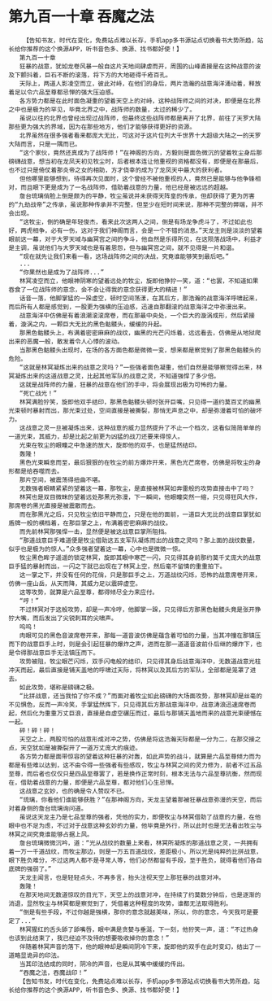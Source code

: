 # 第九百一十章 吞魔之法
        【告知书友，时代在变化，免费站点难以长存，手机app多书源站点切换看书大势所趋，站长给你推荐的这个换源APP，听书音色多、换源、找书都好使！】
       第九百一十章
       狂暴的战意，犹如龙卷风暴一般自这片天地间肆虐而开，周围的山峰直接是在这种战意的波及下颤抖着，巨石不断的滚落，将下方的大地砸得千疮百孔。
       天际上，两道人影凌空而立，彼此对峙，在他们的身后，两片浩瀚的战意海洋涌动着，释放着足以令六品至尊都忌惮的强大压迫感。
       各方势力都是在此时面色凝重的望着天空上的对峙，这种战阵师之间的对决，即便是在北界之中也是极为的罕见，毕竟北界之中，战阵师的数量，太过的稀少了。
       虽说以往的北界也曾经出现过战阵师，但最终这些战阵师都是离开了北界，前往了天罗大陆那些更为强大的界域，因为在那些地方，他们才能够获得更好的资源。
       北界虽然在很多强者看来都庞大无比，可这对于这片位列大千世界十大超级大陆之一的天罗大陆而言，只是一隅而已。
       “这个家伙，竟然还真成为了战阵师！”在神阁的方向，方毅则是面色微沉的望着牧尘身后那磅礴战意，想当初在龙凤天初见牧尘时，后者根本连让他重视的资格都没有，即便是在那最后，也不过只是倚仗着那炎帝之女的相助，方才侥幸的成为了龙凤天中最大的获利者。
       但他哪里能够想到，待得再次见面时，这个曾经不被他重视的人，竟然已是能够与他争锋相对，而且眼下更是成为了一名战阵师，借助着战意的力量，他已经是被远远的超越。
       詹台琉璃俏脸上倒是颇为的平静，牧尘虽说并未获得天阵皇的传承，但却获得了更为厉害的“九劫战帝”之传承，虽说那种传承并不完整，但至少在短时间来说，那种不完整的弊端，并不会出现。
       “这牧尘，倒的确是年轻俊杰，看来此次这两人之间，倒是有场龙争虎斗了，不过如此也好，两虎相争，必有一伤，这对于我们神阁而言，会是一个不错的消息。”天龙主则是淡淡的望着眼前这一幕，对于大罗天域与幽冥宫之间的争斗，他自然是乐得所见，在这陨落战场中，利益才是主调，虽说他们与大罗天域也是有着恩怨，但与幽冥宫之间，就不见得是一片和谐。
       “现在就先让我们来看一看，这场战阵师之间的决战，究竟谁能够笑到最后吧。”
       ...
       “你果然也是成为了战阵师...”
       林冥凌空而立，他眼神阴寒的望着远处的牧尘，旋即他狰狞一笑，道：“也罢，不知道如果吞食了一位战阵师的意念，会不会让得我的意念获得更大的精进！”
       话音一落，他脚掌猛的一跺虚空，顿时空间荡漾，在其后方，那浩瀚的战意海洋呼啸起来，而后所有人都是感觉到，一股更为强横的压迫感，迅速自那翻滚的战意海洋之中弥漫出来。
       战意海洋中仿佛是有着浪潮滚滚席卷，而在那最中央处，一个巨大的漩涡成形，然后紧接着，漩涡之内，一颗巨大无比的黑色骷髅头，缓缓的升起。
       那黑色骷髅头上，布满着密密麻麻的战纹，幽黑的光芒闪烁着，远远看去，仿佛是从地狱爬出来的恶魔一般，散发着令人心悸的波动。
       当那黑色骷髅头出现时，在场的各方面色都是微微一变，想来都是察觉到了那黑色骷髅头的危险。
       “这就是林冥凝炼出来的战意之灵吗？”一些强者面色凝重，他们自然是能够察觉得出来，林冥凝炼出来的这道战意之灵，比起其他军队的战意之灵，不知道强悍了多少倍。
       这就是战阵师的力量，狂暴的战意在他们的手中，将会展现出极为可怖的力量。
       “死亡战光！”
       林冥满脸狞笑，旋即他双手结印，那黑色骷髅头顿时张开巨嘴，只见得一道约莫百丈的幽黑光束顿时暴射而出，那光束过处，空间直接是被撕裂，那悄无声息之中，却是弥漫着可怕的破坏力。
       这战意之灵一旦被凝炼出来，这种战意的威力显然提升了不止一个档次，这看似简简单单的一道光束，其威力，却是比起之前更为凶猛的战刀还要来得惊人。
       光束在牧尘的眼瞳之中急速的放大，旋即他的双手，也是猛然结印。
       轰隆！
       黑色光束瞬息而至，最后狠狠的在牧尘的前方爆炸开来，黑色光芒席卷，仿佛是将牧尘的身形都是给吞噬而去。
       那片空间，被震荡得扭曲不堪。
       无数强者眼睛紧紧的望着这一幕，那牧尘，是直接被林冥如奔雷般的攻势直接击中了吗？
       林冥也是双目微眯的望着远处那黑光弥漫，下一瞬间，他眼瞳突然一缩，只见得狂风大作，那席卷的黑光直接是被震散而去。
       而在那黑光之后，只见牧尘依旧平静而立，只是在他的面前，一道巨大无比的战意巨掌犹如盾牌一般的横档着，在那巨掌之上，布满着密密麻麻的战纹。
       而先前林冥那强悍一击，显然便是被这战意巨掌所阻挡。
       “那道战意巨手难道便是牧尘借助这五支军队凝炼而出的战意之灵吗？那上面的战纹数量，似乎也是极为的惊人。”众多强者望着这一幕，心中也是微微一惊。
       牧尘黑色眸子遥遥的锁定林冥，旋即其眼中寒芒一闪，只见得其身前那约莫千丈庞大的战意巨手猛的暴射而出，一闪之下就已出现在了林冥上空，然后毫不留情的重重拍下。
       这一掌之下，并没有任何的花俏，只是那巨手之上，万道战纹闪烁，恐怖的战意席卷开来，仿佛一座山岳，从天而降，其威力足以震碎虚空。
       这等攻势，就算是六品至尊，都得倾尽全力来应付。
       “哼！”
       不过林冥对于这般攻势，却是一声冷哼，他脚掌一跺，只见得后方那黑色骷髅头竟是张开狰狞大嘴，而后发出了尖锐刺耳的尖啸声。
       呜呜！
       肉眼可见的黑色音波席卷开来，那每一道音波仿佛是蕴含着可怕的力量，当其冲撞在那镇压而下的战意巨手上时，则是会引起狂暴的爆炸之声，进而在那一道道音波前仆后继的爆炸下，也是令得那战意巨手无法镇压而下。
       攻势被阻，牧尘眼芒闪烁，双手闪电般的结印，只见得其身后战意海洋中，无数道战意光柱冲天而起，最后直接是铺天盖地的呼啸过天际，将林冥以及其后方的军队，全部都是笼罩了进去。
       如此攻势，堪称是磅礴之极。
       “比拼战意，还当我怕了你不成？”而面对着牧尘如此磅礴的大场面攻势，那林冥却是丝毫的不见惧色，反而一声冷笑，手掌猛然挥下，只见得其后方那战意海洋中，战意涛浪迅速席卷而起，然后化为重重万丈巨浪，直接是自虚空碾压而过，最后与那铺天盖地而来的战意光束硬憾在一起。
       砰！砰！砰！
       天空之上，两股可怕的战意形成对冲之势，仿佛是将这浩瀚天际都是一分为二，在那交接之点，天空犹如是被撕裂开了一道万丈庞大的痕迹。
       各方势力都是面带惊容的望着这种狂暴的对轰，如此声势的战斗，就算是六品至尊倾力而为都是有些难以达到，这不由令得一些强者有些感叹，牧尘与林冥之间的灵力修为，前者不过五品至尊，而后者也仅仅只是四品至尊罢了，若是换作正常时刻，根本无法与六品至尊抗衡，然而现在，借助着战意的力量，即便是六品至尊，都对他们心生忌惮。
       这战意之玄妙，也的确是令人赞叹不已。
       “琉璃，你看他们谁能够获胜？”在那神阁方向，天龙主望着那被狂暴战意弥漫的天空，而后对着身侧的詹台琉璃询问道。
       虽说这天龙主乃是七品至尊的强者，凭他的实力，即便牧尘与林冥借助了战意的力量，在他眼中也不足为虑，不过对于战意这种玄妙的力量，他毕竟是外行，所以此时也是无法看出牧尘与林冥之间究竟谁能够占据上风。
       詹台琉璃微微沉吟，道：“光从战纹的数量上来看，林冥所凝炼的那道战意之灵，一共拥有着一万一千道战纹，而牧尘那边，则是一万五百道战纹，差距极小，所以光是纯粹的比拼战意，眼下胜负难分，不过这两人都不是寻常人等，他们必然都留有手段，至于胜负，就得看他们各自底牌的强弱了。”
       天龙主闻言，也是轻轻点头，不再多言，抬头注视天空上那狂暴的战意对冲。
       轰隆！
       在那天地间无数道惊叹的目光下，天空上的战意对冲，在持续了约莫数分钟后，也是逐渐的消退，显然牧尘与林冥都是察觉到了，凭借着这种程度的攻势，谁都无法取得胜利。
       “倒是有些手段，不过你越是强横，那你的意念就越美味，所以，你的意念，今天我可是要定了...”
       林冥猩红的舌头舔了舔嘴唇，眼中满是贪婪与垂涎，下一刻，他狞笑一声，道：“不过热身也该到此结束了，我已经迫不及待的想要吸收掉你的意念！”
       伴随着林冥声音的落下，他的眼神却是瞬间阴冷下来，旋即他的双手在此时变幻，结出了一道略显诡异的印法。
       当其印法结成的同时，阴冷的声音，也是从其嘴中缓缓的传出。
       “吞魔之法，吞魔战印！”
       【告知书友，时代在变化，免费站点难以长存，手机app多书源站点切换看书大势所趋，站长给你推荐的这个换源APP，听书音色多、换源、找书都好使！】